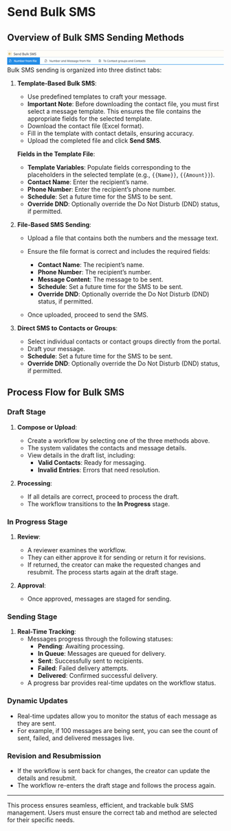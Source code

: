 # Send Bulk SMS

## Overview of Bulk SMS Sending Methods
![send-bulk-sms-overview.png](..%2F..%2Fstatic%2Fimg%2Fsend-bulk-sms-overview.png)
Bulk SMS sending is organized into three distinct tabs:

1. **Template-Based Bulk SMS**:
   - Use predefined templates to craft your message.
   - **Important Note**: Before downloading the contact file, you must first select a message template. This ensures the file contains the appropriate fields for the selected template.
   - Download the contact file (Excel format).
   - Fill in the template with contact details, ensuring accuracy.
   - Upload the completed file and click **Send SMS**.

   **Fields in the Template File**:
   - **Template Variables**: Populate fields corresponding to the placeholders in the selected template (e.g., `{{Name}}`, `{{Amount}}`).
   - **Contact Name**: Enter the recipient’s name.
   - **Phone Number**: Enter the recipient’s phone number.
   - **Schedule**: Set a future time for the SMS to be sent.
   - **Override DND**: Optionally override the Do Not Disturb (DND) status, if permitted.


2. **File-Based SMS Sending**:
   - Upload a file that contains both the numbers and the message text.
   - Ensure the file format is correct and includes the required fields:
      - **Contact Name**: The recipient’s name.
      - **Phone Number**: The recipient’s number.
      - **Message Content**: The message to be sent.
      - **Schedule**: Set a future time for the SMS to be sent.
      - **Override DND**: Optionally override the Do Not Disturb (DND) status, if permitted.

   - Once uploaded, proceed to send the SMS.

3. **Direct SMS to Contacts or Groups**:
   - Select individual contacts or contact groups directly from the portal.
   - Draft your message.
   - **Schedule**: Set a future time for the SMS to be sent.
   - **Override DND**: Optionally override the Do Not Disturb (DND) status, if permitted.

## Process Flow for Bulk SMS

### Draft Stage
1. **Compose or Upload**:
   - Create a workflow by selecting one of the three methods above.
   - The system validates the contacts and message details.
   - View details in the draft list, including:
      - **Valid Contacts**: Ready for messaging.
      - **Invalid Entries**: Errors that need resolution.

2. **Processing**:
   - If all details are correct, proceed to process the draft.
   - The workflow transitions to the **In Progress** stage.

### In Progress Stage
1. **Review**:
   - A reviewer examines the workflow.
   - They can either approve it for sending or return it for revisions.
   - If returned, the creator can make the requested changes and resubmit. The process starts again at the draft stage.

2. **Approval**:
   - Once approved, messages are staged for sending.

### Sending Stage
1. **Real-Time Tracking**:
   - Messages progress through the following statuses:
      - **Pending**: Awaiting processing.
      - **In Queue**: Messages are queued for delivery.
      - **Sent**: Successfully sent to recipients.
      - **Failed**: Failed delivery attempts.
      - **Delivered**: Confirmed successful delivery.
   - A progress bar provides real-time updates on the workflow status.

### Dynamic Updates
- Real-time updates allow you to monitor the status of each message as they are sent.
- For example, if 100 messages are being sent, you can see the count of sent, failed, and delivered messages live.

### Revision and Resubmission
- If the workflow is sent back for changes, the creator can update the details and resubmit.
- The workflow re-enters the draft stage and follows the process again.

---

This process ensures seamless, efficient, and trackable bulk SMS management. Users must ensure the correct tab and method are selected for their specific needs.
